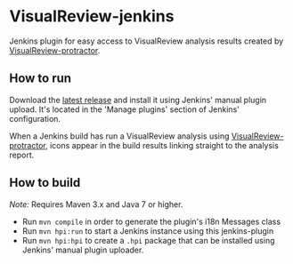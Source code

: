 # VisualReview-jenkins
Jenkins plugin for easy access to VisualReview analysis results created by [VisualReview-protractor](https://github.com/xebia/visualreview-protractor/).

## How to run
Download the [latest release](https://github.com/xebia/VisualReview-jenkins/releases) and install it using Jenkins' manual plugin upload.
It's located in the 'Manage plugins' section of Jenkins' configuration.

When a Jenkins build has run a VisualReview analysis using [VisualReview-protractor](https://github.com/xebia/visualreview-protractor/),
icons appear in the build results linking straight to the analysis report.

## How to build
_Note:_ Requires Maven 3.x and Java 7 or higher.

- Run `mvn compile` in order to generate the plugin's i18n Messages class
- Run `mvn hpi:run` to start a Jenkins instance using this jenkins-plugin
- Run `mvn hpi:hpi` to create a `.hpi` package that can be installed using Jenkins' manual plugin uploader.

